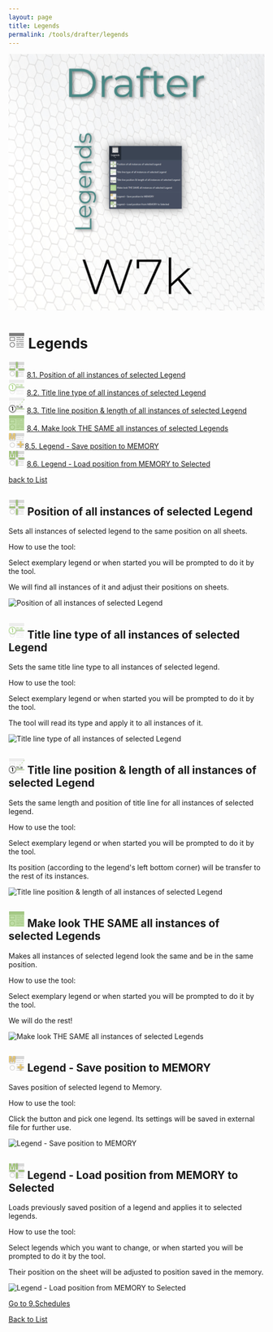 ```yaml
---
layout: page
title: Legends
permalink: /tools/drafter/legends
---
```



![Legends](/images/Tools/Drafter/drafterLegends.jpg)  


# <a id="legends"></a> ![Legends](/images/Tools/Drafter/Icons/Legend_Button.png) Legends  
  
![Position of all instances of selected Legend](/images/Tools/Drafter/Icons/Legend_Position.png) [8.1. Position of all instances of selected Legend](#position-of-all-instances-of-selected-legend)  
![Title line type of all instances of selected Legend](/images/Tools/Drafter/Icons/Legend_TitleLineType.png) [8.2. Title line type of all instances of selected Legend](#title-line-type-of-all-instances-of-selected-legend)  
![Title line position & length of all instances of selected Legend](/images/Tools/Drafter/Icons/Legend_TitleLinePosLen.png) [8.3. Title line position & length of all instances of selected Legend](#title-line-position-&-length-of-all-instances-of-selected-legend)  
![Make look THE SAME all instances of selected Legends](/images/Tools/Drafter/Icons/Legend_All.png) [8.4. Make look THE SAME all instances of selected Legends](#make-look-the-same-all-instances-of-selected-legends)  
![Legend - Save position to MEMORY](/images/Tools/Drafter/Icons/Legend_SaveMemory.png)[8.5. Legend - Save position to MEMORY](#legend-save-position-to-memory)  
![Legend - Load position from MEMORY to Selected](/images/Tools/Drafter/Icons/Legend_PositionFromMemory.png) [8.6. Legend - Load position from MEMORY to Selected](#legend-load-position-from-memory-to-selected")  
  

[back to List](/Drafter.md/#list)  

## <a id="position-of-all-instances-of-selected-legend"></a> ![Position of all instances of selected Legend](/images/Tools/Drafter/Icons/Legend_Position.png) Position of all instances of selected Legend

Sets all instances of selected legend to the same position on all sheets.

How to use the tool:

Select exemplary legend or when started you will be prompted to do it by the tool. 

We will find all instances of it and adjust their positions on sheets.

![Position of all instances of selected Legend](https://drive.google.com/uc?export=view&18yFmlostMzZbEkWGBb_kyT4nVoVsoDlr)  

## <a id="title-line-type-of-all-instances-of-selected-legend"></a> ![Title line type of all instances of selected Legend](/images/Tools/Drafter/Icons/Legend_TitleLineType.png) Title line type of all instances of selected Legend

Sets the same title line type to all instances of selected legend.

How to use the tool:

Select exemplary legend or when started you will be prompted to do it by the tool. 

The tool will read its type and apply it to all instances of it.

![Title line type of all instances of selected Legend](https://drive.google.com/uc?export=view&18z5EUZ5Wukx9tnaTTM4e1cwmtbf7JUri)  

## <a id="title-line-position-&-length-of-all-instances-of-selected-legend"></a> ![Title line position & length of all instances of selected Legend](/images/Tools/Drafter/Icons/Legend_TitleLinePosLen.png) Title line position & length of all instances of selected Legend

Sets the same length and position of title line for all instances of selected legend.

How to use the tool:

Select exemplary legend or when started you will be prompted to do it by the tool. 

Its position (according to the legend's left bottom corner) will be transfer to the rest of its instances.

![Title line position & length of all instances of selected Legend](https://drive.google.com/uc?export=view&18zWmGJAcFYnKV0ykBo65iSgHfHnBvn22)  

## <a id="make-look-the-same-all-instances-of-selected-legends"></a> ![Make look THE SAME all instances of selected Legends](/images/Tools/Drafter/Icons/Legend_All.png) Make look THE SAME all instances of selected Legends

Makes all instances of selected legend look the same and be in the same position.

How to use the tool:

Select exemplary legend or when started you will be prompted to do it by the tool. 

We will do the rest! 

![Make look THE SAME all instances of selected Legends](https://drive.google.com/uc?export=view&196GzxLS99wfQHu8jB11gTTT3YQFCyZlQ)  

## <a id="legend-save-position-to-memory"></a> ![Legend - Save position to MEMORY](/images/Tools/Drafter/Icons/Legend_SaveMemory.png) Legend - Save position to MEMORY

Saves position of selected legend to Memory.

How to use the tool:

Click the button and pick one legend. Its settings will be saved in external file for further use.

![Legend - Save position to MEMORY](https://drive.google.com/uc?export=view&196GzxLS99wfQHu8jB11gTTT3YQFCyZlQ)  

## <a id="legend-load-position-from-memory-to-selected"></a> ![Legend - Load position from MEMORY to Selected](/images/Tools/Drafter/Icons/Legend_PositionFromMemory.png) Legend - Load position from MEMORY to Selected

Loads previously saved position of a legend and applies it to selected legends.

How to use the tool:

Select legends which you want to change, or when started you will be prompted to do it by the tool. 

Their position on the sheet will be adjusted to position saved in the memory.

![Legend - Load position from MEMORY to Selected](https://drive.google.com/uc?export=view&19mrtvW8gKKHwEks9SQZ5T18KE2pMp3Jl)  

  

[Go to 9.Schedules](/DrShedules.md/#schedules)  

[Back to List](/Drafter.md/#list)  